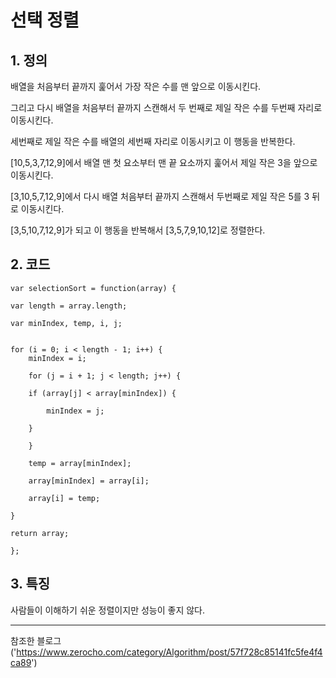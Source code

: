 # 선택 정렬

## 1. 정의
배열을 처음부터 끝까지 훑어서 가장 작은 수를 맨 앞으로 이동시킨다.

그리고 다시 배열을 처음부터 끝까지 스캔해서 두 번째로 제일 작은 수를 두번째 자리로 이동시킨다.

세번째로 제일 작은 수를 배열의 세번째 자리로 이동시키고 이 행동을 반복한다.

[10,5,3,7,12,9]에서 배열 맨 첫 요소부터 맨 끝 요소까지 훑어서 제일 작은 3을 앞으로 이동시킨다.

[3,10,5,7,12,9]에서 다시 배열 처음부터 끝까지 스캔해서 두번째로 제일 작은 5를 3 뒤로 이동시킨다.

[3,5,10,7,12,9]가 되고 이 행동을 반복해서 [3,5,7,9,10,12]로 정렬한다.

## 2. 코드
    var selectionSort = function(array) {

    var length = array.length;

    var minIndex, temp, i, j;


    for (i = 0; i < length - 1; i++) { 
        minIndex = i;

        for (j = i + 1; j < length; j++) { 

        if (array[j] < array[minIndex]) {

            minIndex = j;

        }

        }

        temp = array[minIndex]; 

        array[minIndex] = array[i];

        array[i] = temp; 

    }

    return array;

    };

## 3. 특징
사람들이 이해하기 쉬운 정렬이지만 성능이 좋지 않다.

***
참조한 블로그('https://www.zerocho.com/category/Algorithm/post/57f728c85141fc5fe4f4ca89')